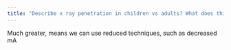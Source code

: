 ```yaml
---
title: "Describe x ray penetration in children vs adults? What does this allow?"
---
```

Much greater, means we can use reduced techniques, such as decreased mA

